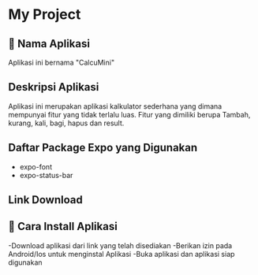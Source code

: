 # My Project


## 🚀 Nama Aplikasi

Aplikasi ini bernama "CalcuMini"

## Deskripsi Aplikasi

Aplikasi ini merupakan aplikasi kalkulator sederhana yang dimana mempunyai fitur yang tidak terlalu luas. Fitur yang dimiliki berupa Tambah, kurang, kali, bagi, hapus dan result.

## Daftar Package Expo yang Digunakan
- expo-font
- expo-status-bar

## Link Download


## 📝 Cara Install Aplikasi

-Download aplikasi dari link yang telah disediakan
-Berikan izin pada Android/Ios untuk menginstal Aplikasi
-Buka aplikasi dan aplikasi siap digunakan
